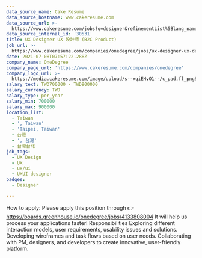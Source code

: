 ```yaml
---
data_source_name: Cake Resume
data_source_hostname: www.cakeresume.com
data_source_url: >-
  https://www.cakeresume.com/jobs?q=designer&refinementList%5Blang_name%5D%5B0%5D=English&refinementList%5Bsalary_type%5D=per_year
data_source_internal_id: '30531'
title: UX Designer UX 設計師 (B2C Product)
job_url: >-
  https://www.cakeresume.com/companies/onedegree/jobs/ux-designer-ux-designer-b2b-product
date: 2021-07-08T07:57:22.288Z
company_name: OneDegree
company_page_url: 'https://www.cakeresume.com/companies/onedegree'
company_logo_url: >-
  https://media.cakeresume.com/image/upload/s--xqiEHvO1--/c_pad,fl_png8,h_200,w_200/v1578296147/zhabcskfo2ifv72dmwtx.png
salary_text: TWD700000 - TWD900000
salary_currency: TWD
salary_type: per_year
salary_min: 700000
salary_max: 900000
location_list:
  - Taiwan
  - ', Taiwan'
  - 'Taipei, Taiwan'
  - 台灣
  - ', 台灣'
  - 台灣台北
job_tags:
  - UX Design
  - UX
  - ux/ui
  - UXUI designer
badges:
  - Designer

---
```


How to apply: Please apply this position through 👉 https://boards.greenhouse.io/onedegree/jobs/4133808004 It will help us process your applications faster! Responsibilities Exploring different interaction models, user requirements, usability issues and solutions. Developing wireframes and task flows based on user needs. Collaborating with PM, designers, and developers to create innovative, user-friendly platform.